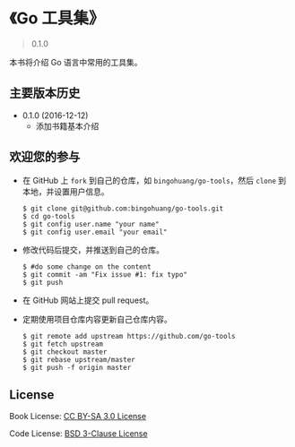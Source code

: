 # 《Go 工具集》

> 0.1.0

本书将介绍 Go 语言中常用的工具集。

## 主要版本历史

* 0.1.0 (2016-12-12)
  + 添加书籍基本介绍

## 欢迎您的参与

* 在 GitHub 上 `fork` 到自己的仓库，如 `bingohuang/go-tools`，然后 `clone` 到本地，并设置用户信息。
  ```
  $ git clone git@github.com:bingohuang/go-tools.git
  $ cd go-tools
  $ git config user.name "your name"
  $ git config user.email "your email"
  ```

* 修改代码后提交，并推送到自己的仓库。
  ```
  $ #do some change on the content
  $ git commit -am "Fix issue #1: fix typo"
  $ git push
  ```

* 在 GitHub 网站上提交 pull request。
* 定期使用项目仓库内容更新自己仓库内容。
  ```
  $ git remote add upstream https://github.com/go-tools
  $ git fetch upstream
  $ git checkout master
  $ git rebase upstream/master
  $ git push -f origin master
  ```
## License
Book License: [CC BY-SA 3.0 License](http://creativecommons.org/licenses/by-sa/3.0/)

Code License: [BSD 3-Clause License](<https://github.com/astaxie/build-web-application-with-golang/blob/master/LICENSE.md>)
